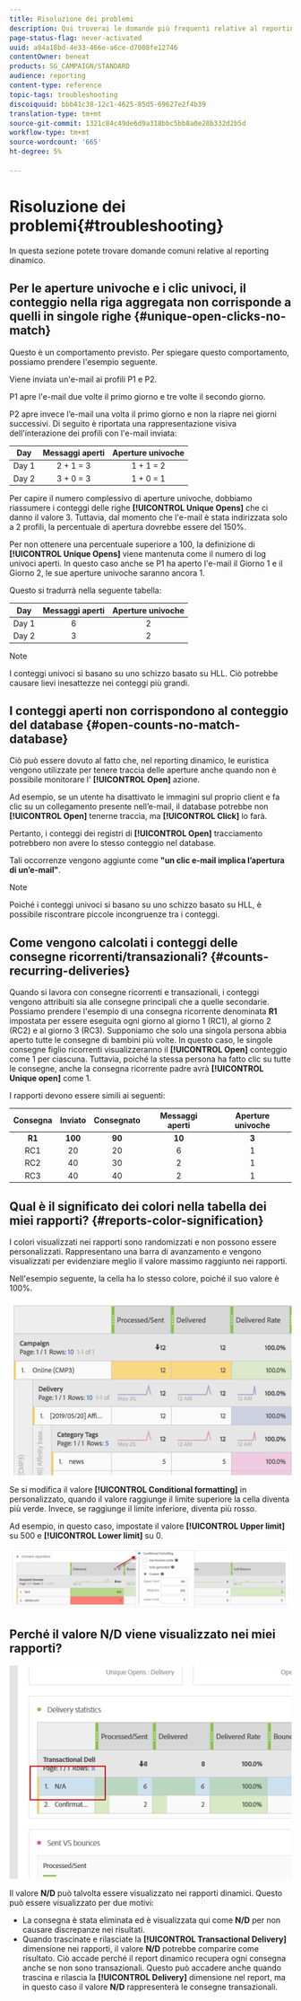 ```yaml
---
title: Risoluzione dei problemi
description: Qui troverai le domande più frequenti relative al reporting dinamico.
page-status-flag: never-activated
uuid: a84a18bd-4e33-466e-a6ce-d7008fe12746
contentOwner: beneat
products: SG_CAMPAIGN/STANDARD
audience: reporting
content-type: reference
topic-tags: troubleshooting
discoiquuid: bbb41c38-12c1-4625-85d5-69627e2f4b39
translation-type: tm+mt
source-git-commit: 1321c84c49de6d9a318bbc5bb8a0e28b332d2b5d
workflow-type: tm+mt
source-wordcount: '665'
ht-degree: 5%

---
```



# Risoluzione dei problemi{#troubleshooting}

In questa sezione potete trovare domande comuni relative al reporting dinamico.

## Per le aperture univoche e i clic univoci, il conteggio nella riga aggregata non corrisponde a quelli in singole righe {#unique-open-clicks-no-match}

Questo è un comportamento previsto.
Per spiegare questo comportamento, possiamo prendere l&#39;esempio seguente.

Viene inviata un&#39;e-mail ai profili P1 e P2.

P1 apre l&#39;e-mail due volte il primo giorno e tre volte il secondo giorno.

P2 apre invece l’e-mail una volta il primo giorno e non la riapre nei giorni successivi.
Di seguito è riportata una rappresentazione visiva dell&#39;interazione dei profili con l&#39;e-mail inviata:

<table> 
 <thead> 
  <tr> 
   <th align="center"> <strong>Day</strong> <br /> </th> 
   <th align="center"> <strong>Messaggi aperti</strong> <br /> </th> 
   <th align="center"> <strong>Aperture univoche</strong> <br /> </th> 
  </tr> 
 </thead> 
 <tbody> 
  <tr> 
   <td align="center"> Day 1<br /> </td> 
   <td align="center"> 2 + 1 = 3<br /> </td> 
   <td align="center"> 1 + 1 = 2<br /> </td> 
  </tr> 
  <tr> 
   <td align="center"> Day 2<br /> </td> 
   <td align="center"> 3 + 0 = 3<br /> </td> 
   <td align="center"> 1 + 0 = 1<br /> </td> 
  </tr>
 </tbody> 
</table>

Per capire il numero complessivo di aperture univoche, dobbiamo riassumere i conteggi delle righe **[!UICONTROL Unique Opens]** che ci danno il valore 3. Tuttavia, dal momento che l&#39;e-mail è stata indirizzata solo a 2 profili, la percentuale di apertura dovrebbe essere del 150%.

Per non ottenere una percentuale superiore a 100, la definizione di **[!UICONTROL Unique Opens]** viene mantenuta come il numero di log univoci aperti. In questo caso anche se P1 ha aperto l&#39;e-mail il Giorno 1 e il Giorno 2, le sue aperture univoche saranno ancora 1.

Questo si tradurrà nella seguente tabella:

<table> 
 <thead> 
  <tr> 
   <th align="center"> <strong>Day</strong> <br /> </th> 
   <th align="center"> <strong>Messaggi aperti</strong> <br /> </th> 
   <th align="center"> <strong>Aperture univoche</strong> <br /> </th> 
  </tr> 
 </thead> 
 <tbody> 
  <tr> 
   <td align="center"> Day 1<br /> </td> 
   <td align="center"> 6<br /> </td> 
   <td align="center"> 2<br /> </td>
  </tr> 
  <tr> 
   <td align="center"> Day 2<br /> </td> 
   <td align="center"> 3<br /> </td> 
   <td align="center"> 2<br /> </td> 
  </tr> 
 </tbody> 
</table>

>[!NOTE]
>
>I conteggi univoci si basano su uno schizzo basato su HLL. Ciò potrebbe causare lievi inesattezze nei conteggi più grandi.

## I conteggi aperti non corrispondono al conteggio del database {#open-counts-no-match-database}

Ciò può essere dovuto al fatto che, nel reporting dinamico, le euristica vengono utilizzate per tenere traccia delle aperture anche quando non è possibile monitorare l&#39; **[!UICONTROL Open]** azione.

Ad esempio, se un utente ha disattivato le immagini sul proprio client e fa clic su un collegamento presente nell’e-mail, il database potrebbe non **[!UICONTROL Open]** tenerne traccia, ma **[!UICONTROL Click]** lo farà.

Pertanto, i conteggi dei registri di **[!UICONTROL Open]** tracciamento potrebbero non avere lo stesso conteggio nel database.

Tali occorrenze vengono aggiunte come **&quot;un clic e-mail implica l’apertura di un’e-mail&quot;**.

>[!NOTE]
>
>Poiché i conteggi univoci si basano su uno schizzo basato su HLL, è possibile riscontrare piccole incongruenze tra i conteggi.

## Come vengono calcolati i conteggi delle consegne ricorrenti/transazionali? {#counts-recurring-deliveries}

Quando si lavora con consegne ricorrenti e transazionali, i conteggi vengono attribuiti sia alle consegne principali che a quelle secondarie.
Possiamo prendere l&#39;esempio di una consegna ricorrente denominata **R1** impostata per essere eseguita ogni giorno al giorno 1 (RC1), al giorno 2 (RC2) e al giorno 3 (RC3).
Supponiamo che solo una singola persona abbia aperto tutte le consegne di bambini più volte. In questo caso, le singole consegne figlio ricorrenti visualizzeranno il **[!UICONTROL Open]** conteggio come 1 per ciascuna.
Tuttavia, poiché la stessa persona ha fatto clic su tutte le consegne, anche la consegna ricorrente padre avrà **[!UICONTROL Unique open]** come 1.

I rapporti devono essere simili ai seguenti:

<table> 
 <thead> 
  <tr> 
   <th align="center"> <strong>Consegna</strong> <br /> </th> 
   <th align="center"> <strong>Inviato</strong> <br /> </th> 
   <th align="center"> <strong>Consegnato</strong> <br /> </th>
   <th align="center"> <strong>Messaggi aperti</strong> <br /> </th> 
   <th align="center"> <strong>Aperture univoche</strong> <br /> </th>
  </tr> 
 </thead> 
 <tbody> 
  <tr> 
   <td align="center"> <strong>R1<br/> </td> 
   <td align="center"> <strong>100<br/> </td> 
   <td align="center"> <strong>90<br/> </td> 
   <td align="center"> <strong>10<br/> </td> 
   <td align="center"> <strong>3<br/> </td> 
  </tr> 
  <tr> 
   <td align="center"> RC1<br/> </td> 
   <td align="center"> 20<br /> </td> 
   <td align="center"> 20<br /> </td> 
   <td align="center"> 6<br /> </td> 
   <td align="center"> 1<br /> </td> 
  </tr>
    <tr> 
   <td align="center"> RC2<br /> </td> 
   <td align="center"> 40<br /> </td> 
   <td align="center"> 30<br /> </td> 
   <td align="center"> 2<br /> </td> 
   <td align="center"> 1<br /> </td> 
  </tr> 
    <tr> 
   <td align="center"> RC3<br /> </td> 
   <td align="center"> 40<br /> </td> 
   <td align="center"> 40<br /> </td> 
   <td align="center"> 2<br /> </td> 
   <td align="center"> 1<br /> </td> 
  </tr> 
 </tbody> 
</table>

## Qual è il significato dei colori nella tabella dei miei rapporti? {#reports-color-signification}

I colori visualizzati nei rapporti sono randomizzati e non possono essere personalizzati. Rappresentano una barra di avanzamento e vengono visualizzati per evidenziare meglio il valore massimo raggiunto nei rapporti.

Nell&#39;esempio seguente, la cella ha lo stesso colore, poiché il suo valore è 100%.

![](assets/troubleshooting_1.png)

Se si modifica il valore **[!UICONTROL Conditional formatting]** in personalizzato, quando il valore raggiunge il limite superiore la cella diventa più verde. Invece, se raggiunge il limite inferiore, diventa più rosso.

Ad esempio, in questo caso, impostate il valore **[!UICONTROL Upper limit]** su 500 e **[!UICONTROL Lower limit]** su 0.

![](assets/troubleshooting_2.png)

## Perché il valore N/D viene visualizzato nei miei rapporti?

![](assets/troubleshooting_3.png)

Il valore **N/D** può talvolta essere visualizzato nei rapporti dinamici. Questo può essere visualizzato per due motivi:

* La consegna è stata eliminata ed è visualizzata qui come **N/D** per non causare discrepanze nei risultati.
* Quando trascinate e rilasciate la **[!UICONTROL Transactional Delivery]** dimensione nei rapporti, il valore **N/D** potrebbe comparire come risultato. Ciò accade perché il report dinamico recupera ogni consegna anche se non sono transazionali.
Questo può accadere anche quando trascina e rilascia la **[!UICONTROL Delivery]** dimensione nel report, ma in questo caso il valore **N/D** rappresenterà le consegne transazionali.
